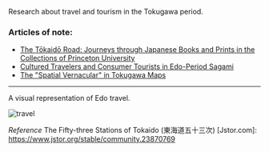 Research about travel and tourism in the Tokugawa period.

### Articles of note: 
- [The Tōkaidō Road: Journeys through Japanese Books and Prints in the Collections of Princeton University](https://www.jstor.org/stable/10.25290/prinunivlibrchro.73.1.0068)
- [Cultured Travelers and Consumer Tourists in Edo-Period Sagami](https://www.jstor.org/stable/25066305)
- [The "Spatial Vernacular" in Tokugawa Maps](https://www.jstor.org/stable/2658946)

-----

A visual representation of Edo travel.

![travel](https://raw.githubusercontent.com/hall-naiya/hall-naiya.github.io/main/travel.jpg "travel" ) <img width="300">

*Reference*
The Fifty-three Stations of Tokaido (東海道五十三次) [Jstor.com]: https://www.jstor.org/stable/community.23870769